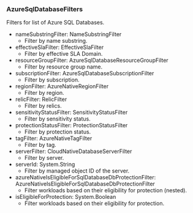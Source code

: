 ### AzureSqlDatabaseFilters
Filters for list of Azure SQL Databases.

- nameSubstringFilter: NameSubstringFilter
  - Filter by name substring.
- effectiveSlaFilter: EffectiveSlaFilter
  - Filter by effective SLA Domain.
- resourceGroupFilter: AzureSqlDatabaseResourceGroupFilter
  - Filter by resource group name.
- subscriptionFilter: AzureSqlDatabaseSubscriptionFilter
  - Filter by subscription.
- regionFilter: AzureNativeRegionFilter
  - Filter by region.
- relicFilter: RelicFilter
  - Filter by relics.
- sensitivityStatusFilter: SensitivityStatusFilter
  - Filter by sensitivity status.
- protectionStatusFilter: ProtectionStatusFilter
  - Filter by protection status.
- tagFilter: AzureNativeTagFilter
  - Filter by tag.
- serverFilter: CloudNativeDatabaseServerFilter
  - Filter by server.
- serverId: System.String
  - Filter by managed object ID of the server.
- azureNativeIsEligibleForSqlDatabaseDbProtectionFilter: AzureNativeIsEligibleForSqlDatabaseDbProtectionFilter
  - Filter workloads based on their eligibility for protection (nested).
- isEligibleForProtection: System.Boolean
  - Filter workloads based on their eligibility for protection.
